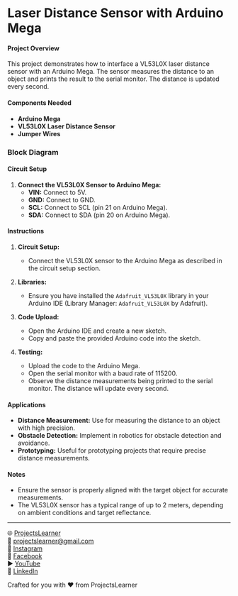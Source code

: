 #  Laser Distance Sensor with Arduino Mega

#### Project Overview

This project demonstrates how to interface a VL53L0X laser distance sensor with an Arduino Mega. The sensor measures the distance to an object and prints the result to the serial monitor. The distance is updated every second.

#### Components Needed

- **Arduino Mega**
- **VL53L0X Laser Distance Sensor**
- **Jumper Wires**

### Block Diagram

#### Circuit Setup

1. **Connect the VL53L0X Sensor to Arduino Mega:**
   - **VIN:** Connect to 5V.
   - **GND:** Connect to GND.
   - **SCL:** Connect to SCL (pin 21 on Arduino Mega).
   - **SDA:** Connect to SDA (pin 20 on Arduino Mega).

#### Instructions

1. **Circuit Setup:**
   - Connect the VL53L0X sensor to the Arduino Mega as described in the circuit setup section.

2. **Libraries:**
   - Ensure you have installed the `Adafruit_VL53L0X` library in your Arduino IDE (Library Manager: `Adafruit_VL53L0X` by Adafruit).

3. **Code Upload:**
   - Open the Arduino IDE and create a new sketch.
   - Copy and paste the provided Arduino code into the sketch.

4. **Testing:**
   - Upload the code to the Arduino Mega.
   - Open the serial monitor with a baud rate of 115200.
   - Observe the distance measurements being printed to the serial monitor. The distance will update every second.


#### Applications

- **Distance Measurement:** Use for measuring the distance to an object with high precision.
- **Obstacle Detection:** Implement in robotics for obstacle detection and avoidance.
- **Prototyping:** Useful for prototyping projects that require precise distance measurements.

#### Notes

- Ensure the sensor is properly aligned with the target object for accurate measurements.
- The VL53L0X sensor has a typical range of up to 2 meters, depending on ambient conditions and target reflectance.

---

🌐 [ProjectsLearner](https://projectslearner.com/learn/arduino-mega-vl53l0x-laser-distance-sensor)  
📧 [projectslearner@gmail.com](mailto:projectslearner@gmail.com)  
📸 [Instagram](https://www.instagram.com/projectslearner/)  
📘 [Facebook](https://www.facebook.com/projectslearner)  
▶️ [YouTube](https://www.youtube.com/@ProjectsLearner)  
📘 [LinkedIn](https://www.linkedin.com/in/projectslearner)  

Crafted for you with ❤️ from ProjectsLearner